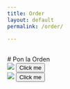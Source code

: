 ```yaml
---
title: Order
layout: default
permalink: /order/

---
```

<br>
# Pon la Orden

<div class="row">
  <div class="col-md-6">
<img src="/lis786-lfav/assets/images/take.png" />
<button name="button" onclick="http://www.google.com">Click me</button>

  </div>

  <div class="col-md-6">
<img src="/lis786-lfav/assets/images/cater.png" />
<button name="button" onclick="http://www.google.com">Click me</button>
  </div>
</div>
